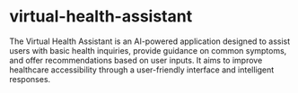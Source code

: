 # virtual-health-assistant
The Virtual Health Assistant is an AI-powered application designed to assist users with basic health inquiries, provide guidance on common symptoms, and offer recommendations based on user inputs. It aims to improve healthcare accessibility through a user-friendly interface and intelligent responses.

